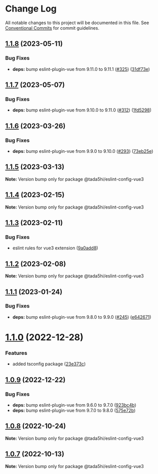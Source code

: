 # Change Log

All notable changes to this project will be documented in this file.
See [Conventional Commits](https://conventionalcommits.org) for commit guidelines.

## [1.1.8](https://github.com/tada5hi/javascript/compare/@tada5hi/eslint-config-vue3@1.1.7...@tada5hi/eslint-config-vue3@1.1.8) (2023-05-11)


### Bug Fixes

* **deps:** bump eslint-plugin-vue from 9.11.0 to 9.11.1 ([#325](https://github.com/tada5hi/javascript/issues/325)) ([31df73e](https://github.com/tada5hi/javascript/commit/31df73e7e75ecfedff13a2433963db9cd4104119))





## [1.1.7](https://github.com/tada5hi/javascript/compare/@tada5hi/eslint-config-vue3@1.1.6...@tada5hi/eslint-config-vue3@1.1.7) (2023-05-07)


### Bug Fixes

* **deps:** bump eslint-plugin-vue from 9.10.0 to 9.11.0 ([#312](https://github.com/tada5hi/javascript/issues/312)) ([1fd5298](https://github.com/tada5hi/javascript/commit/1fd5298d9645e46f476c697fff4a85449dfb8288))





## [1.1.6](https://github.com/tada5hi/javascript/compare/@tada5hi/eslint-config-vue3@1.1.5...@tada5hi/eslint-config-vue3@1.1.6) (2023-03-26)


### Bug Fixes

* **deps:** bump eslint-plugin-vue from 9.9.0 to 9.10.0 ([#293](https://github.com/tada5hi/javascript/issues/293)) ([73eb25e](https://github.com/tada5hi/javascript/commit/73eb25e40375ca4de96ec3a13f1e883af0e6b97a))





## [1.1.5](https://github.com/tada5hi/javascript/compare/@tada5hi/eslint-config-vue3@1.1.4...@tada5hi/eslint-config-vue3@1.1.5) (2023-03-13)

**Note:** Version bump only for package @tada5hi/eslint-config-vue3





## [1.1.4](https://github.com/tada5hi/javascript/compare/@tada5hi/eslint-config-vue3@1.1.3...@tada5hi/eslint-config-vue3@1.1.4) (2023-02-15)

**Note:** Version bump only for package @tada5hi/eslint-config-vue3





## [1.1.3](https://github.com/tada5hi/javascript/compare/@tada5hi/eslint-config-vue3@1.1.2...@tada5hi/eslint-config-vue3@1.1.3) (2023-02-11)


### Bug Fixes

* eslint rules for vue3 extension ([9a0add8](https://github.com/tada5hi/javascript/commit/9a0add80011374647ea7c2a05ca4d21d6d6a166c))





## [1.1.2](https://github.com/tada5hi/javascript/compare/@tada5hi/eslint-config-vue3@1.1.1...@tada5hi/eslint-config-vue3@1.1.2) (2023-02-08)

**Note:** Version bump only for package @tada5hi/eslint-config-vue3





## [1.1.1](https://github.com/tada5hi/javascript/compare/@tada5hi/eslint-config-vue3@1.1.0...@tada5hi/eslint-config-vue3@1.1.1) (2023-01-24)


### Bug Fixes

* **deps:** bump eslint-plugin-vue from 9.8.0 to 9.9.0 ([#245](https://github.com/tada5hi/javascript/issues/245)) ([e642671](https://github.com/tada5hi/javascript/commit/e642671497b14f16b7dc243455768e6a3c6282a5))





# [1.1.0](https://github.com/tada5hi/javascript/compare/@tada5hi/eslint-config-vue3@1.0.9...@tada5hi/eslint-config-vue3@1.1.0) (2022-12-28)


### Features

* added tsconfig package ([23e373c](https://github.com/tada5hi/javascript/commit/23e373ce7eaaa63f977f09f789c57811f2d61c43))





## [1.0.9](https://github.com/tada5hi/javascript/compare/@tada5hi/eslint-config-vue3@1.0.8...@tada5hi/eslint-config-vue3@1.0.9) (2022-12-22)


### Bug Fixes

* **deps:** bump eslint-plugin-vue from 9.6.0 to 9.7.0 ([923bc4b](https://github.com/tada5hi/javascript/commit/923bc4b5024b34af52319b90c643a5fe583a3fe3))
* **deps:** bump eslint-plugin-vue from 9.7.0 to 9.8.0 ([575e72b](https://github.com/tada5hi/javascript/commit/575e72b03b6a8a5c348d469907811be66a6f6a89))





## [1.0.8](https://github.com/tada5hi/javascript/compare/@tada5hi/eslint-config-vue3@1.0.7...@tada5hi/eslint-config-vue3@1.0.8) (2022-10-24)

**Note:** Version bump only for package @tada5hi/eslint-config-vue3

## [1.0.7](https://github.com/tada5hi/javascript/compare/@tada5hi/eslint-config-vue3@1.0.6...@tada5hi/eslint-config-vue3@1.0.7) (2022-10-13)

**Note:** Version bump only for package @tada5hi/eslint-config-vue3
